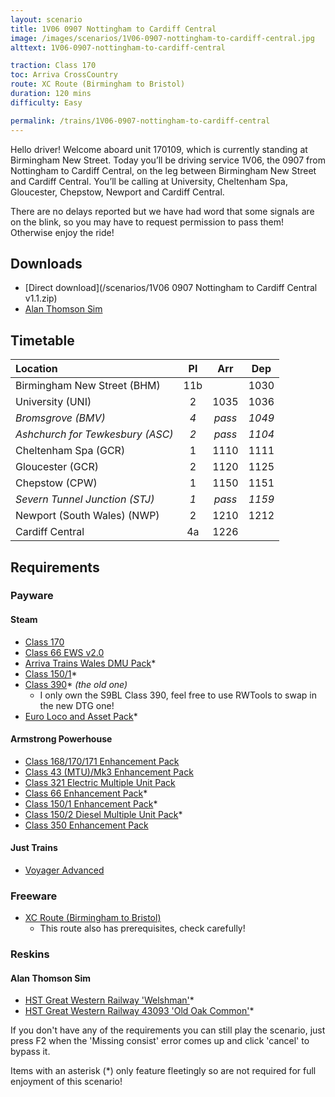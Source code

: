 ```yaml
---
layout: scenario
title: 1V06 0907 Nottingham to Cardiff Central
image: /images/scenarios/1V06-0907-nottingham-to-cardiff-central.jpg
alttext: 1V06-0907-nottingham-to-cardiff-central

traction: Class 170
toc: Arriva CrossCountry
route: XC Route (Birmingham to Bristol)
duration: 120 mins
difficulty: Easy

permalink: /trains/1V06-0907-nottingham-to-cardiff-central
---
```


Hello driver! Welcome aboard unit 170109, which is currently standing at Birmingham New Street. Today you’ll be driving service 1V06, the 0907 from Nottingham to Cardiff Central, on the leg between Birmingham New Street and Cardiff Central. You’ll be calling at University, Cheltenham Spa, Gloucester, Chepstow, Newport and Cardiff Central.

There are no delays reported but we have had word that some signals are on the blink, so you may have to request permission to pass them! Otherwise enjoy the ride!

## Downloads
* [Direct download](/scenarios/1V06 0907 Nottingham to Cardiff Central v1.1.zip)
* [Alan Thomson Sim](https://alanthomsonsim.com/?download=1v06-0907-nottingham-to-cardiff-central)

## Timetable

| Location | Pl | Arr | Dep |
|:-|:-:|:-:|:-:|
| Birmingham New Street (BHM) | 11b | | 1030 |
| University (UNI) | 2 | 1035 | 1036 |
| *Bromsgrove (BMV)* | *4* | *pass* | *1049* |
| *Ashchurch for Tewkesbury (ASC)* | *2* | *pass* | *1104* |
| Cheltenham Spa (GCR) | 1 | 1110 | 1111 |
| Gloucester (GCR) | 2 | 1120 | 1125 |
| Chepstow (CPW) | 1 | 1150 | 1151 |
| *Severn Tunnel Junction (STJ)* | *1* | *pass* | *1159* |
| Newport (South Wales) (NWP) | 2 | 1210 | 1212 |
| Cardiff Central | 4a | 1226 | |

## Requirements

### Payware

#### Steam
* [Class 170](http://store.steampowered.com/app/208364)
* [Class 66 EWS v2.0](http://store.steampowered.com/app/222568)
* [Arriva Trains Wales DMU Pack](https://store.steampowered.com/app/376941)*
* [Class 150/1](https://store.steampowered.com/app/448184)*
* [Class 390](https://store.steampowered.com/app/208343)* *(the old one)*
    * I only own the S9BL Class 390, feel free to use RWTools to swap in the new DTG one!
* [Euro Loco and Asset Pack](http://store.steampowered.com/app/208300)*


#### Armstrong Powerhouse
* [Class 168/170/171 Enhancement Pack](https://www.armstrongpowerhouse.com/index.php?route=product/product&path=36_89&product_id=185)
* [Class 43 (MTU)/Mk3 Enhancement Pack](https://www.armstrongpowerhouse.com/index.php?route=product/product&path=36_89&product_id=168)
* [Class 321 Electric Multiple Unit Pack](https://www.armstrongpowerhouse.com/index.php?route=product/product&path=45_84&product_id=137)
* [Class 66 Enhancement Pack](https://www.armstrongpowerhouse.com/index.php?route=product/product&path=36_89&product_id=173)*
* [Class 150/1 Enhancement Pack](https://www.armstrongpowerhouse.com/index.php?route=product/product&path=36_89&product_id=175)*
* [Class 150/2 Diesel Multiple Unit Pack](https://www.armstrongpowerhouse.com/index.php?route=product/product&path=45_84&product_id=181)*
* [Class 350 Enhancement Pack](*https://www.armstrongpowerhouse.com/index.php?route=product/product&product_id=194)

#### Just Trains
* [Voyager Advanced](https://www.justtrains.net/product/voyager-advanced-download)

### Freeware
* [XC Route (Birmingham to Bristol)](xcroute.ml)
    * This route also has prerequisites, check carefully!

### Reskins

#### Alan Thomson Sim
* [HST Great Western Railway 'Welshman'](https://alanthomsonsim.com/?download=hst-great-western-railway-welshman)*
* [HST Great Western Railway 43093 'Old Oak Common'](https://alanthomsonsim.com/?download=hst-great-western-railway-43093-old-oak-common-2)*

If you don't have any of the requirements you can still play the scenario, just press F2 when the 'Missing consist' error comes up and click 'cancel' to bypass it.

Items with an asterisk (*) only feature fleetingly so are not required for full enjoyment of this scenario!